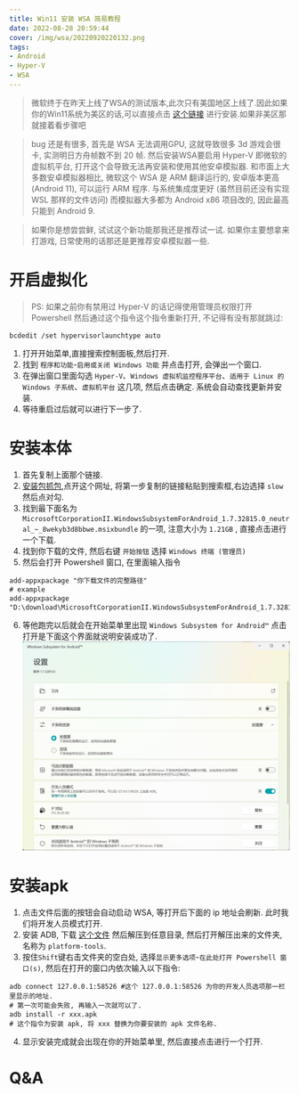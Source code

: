 ```yaml
---
title: Win11 安装 WSA 简易教程
date: 2022-08-28 20:59:44
cover: /img/wsa/20220920220132.png
tags:
- Android
- Hyper-V
- WSA
---
```

> 微软终于在昨天上线了WSA的测试版本,此次只有美国地区上线了.因此如果你的Win11系统为美区的话,可以直接点击 [这个链接](https://www.microsoft.com/store/productId/9P3395VX91NR "这个链接") 进行安装.如果非美区那就接着看步骤吧

> bug 还是有很多, 首先是 WSA 无法调用GPU, 这就导致很多 3d 游戏会很卡, 实测明日方舟帧数不到 20 帧. 然后安装WSA要启用 Hyper-V 即微软的虚拟机平台, 打开这个会导致无法再安装和使用其他安卓模拟器. 和市面上大多数安卓模拟器相比, 微软这个 WSA 是 ARM 翻译运行的, 安卓版本更高 (Android 11), 可以运行 ARM 程序. 与系统集成度更好 (虽然目前还没有实现 WSL 那样的文件访问) 而模拟器大多都为 Android x86 项目改的, 因此最高只能到 Android 9.

> 如果你是想尝尝鲜, 试试这个新功能那我还是推荐试一试. 如果你主要想拿来打游戏, 日常使用的话那还是更推荐安卓模拟器一些.

# 开启虚拟化

> PS: 如果之前你有禁用过 Hyper-V 的话记得使用管理员权限打开 Powershell 然后通过这个指令这个指令重新打开, 不记得有没有那就跳过:
```
bcdedit /set hypervisorlaunchtype auto
```

1. 打开开始菜单,直接搜索控制面板,然后打开.
2. 找到 `程序和功能`-`启用或关闭 Windows 功能` 并点击打开, 会弹出一个窗口.
3. 在弹出窗口里面勾选 `Hyper-V`、`Windows 虚拟机监控程序平台`、`适用于 Linux 的 Windows 子系统`、`虚拟机平台` 这几项, 然后点击确定. 系统会自动查找更新并安装.
4. 等待重启过后就可以进行下一步了.

# 安装本体

1. 首先复制上面那个链接.
2. [安装包抓包](https://store.rg-adguard.net/ "安装包抓包"),点开这个网址, 将第一步复制的链接粘贴到搜索框,右边选择 `slow` 然后点对勾.
3. 找到最下面名为 `MicrosoftCorporationII.WindowsSubsystemForAndroid_1.7.32815.0_neutral_~_8wekyb3d8bbwe.msixbundle` 的一项, 注意大小为 `1.21GB` , 直接点击进行一个下载.
4. 找到你下载的文件, 然后右键 `开始按钮` 选择 `Windows 终端 (管理员)`
5. 然后会打开 Powershell 窗口, 在里面输入指令
```
add-appxpackage "你下载文件的完整路径" 
# example
add-appxpackage "D:\download\MicrosoftCorporationII.WindowsSubsystemForAndroid_1.7.32815.0_neutral_~_8wekyb3d8bbwe.msixbundle"
```
6. 等他跑完以后就会在开始菜单里出现 `Windows Subsystem for Android™` 点击打开是下面这个界面就说明安装成功了.
![](/img/wsa/20220920220234.png)  

# 安装apk
1. 点击文件后面的按钮会自动启动 WSA, 等打开后下面的 ip 地址会刷新. 此时我们将开发人员模式打开.
2. 安装 ADB, 下载 [这个文件](https://nas.axro.top/index.php/s/frYxCHg7FfabNEY "这个文件") 然后解压到任意目录, 然后打开解压出来的文件夹, 名称为 `platform-tools`.
3. 按住`Shift`键右击文件夹的空白处, 选择`显示更多选项`-`在此处打开 Powershell 窗口(s)`, 然后在打开的窗口内依次输入以下指令:
```
adb connect 127.0.0.1:58526 #这个 127.0.0.1:58526 为你的开发人员选项那一栏里显示的地址.
# 第一次可能会失败, 再输入一次就可以了.
adb install -r xxx.apk
# 这个指令为安装 apk, 将 xxx 替换为你要安装的 apk 文件名称.
```
4. 显示安装完成就会出现在你的开始菜单里, 然后直接点击进行一个打开. 

# Q&A